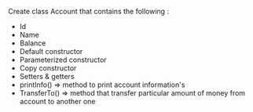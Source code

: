 Create class Account that contains the following :
- Id
- Name
- Balance
- Default constructor
- Parameterized constructor
- Copy constructor
- Setters & getters
- printInfo() => method to print account information's
- TransferTo() => method that transfer particular amount of
money from account to another one
